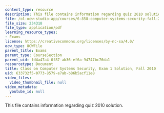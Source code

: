 ```yaml
---
content_type: resource
description: This file contains information regarding quiz 2010 solution.
file: /ol-ocw-studio-app/courses/6-858-computer-systems-security-fall-2014/633732f507738579e7abb86b5acf11e8_MIT6_858F14_q10-1_sol.pdf
file_size: 234318
file_type: application/pdf
learning_resource_types:
- Exams
license: https://creativecommons.org/licenses/by-nc-sa/4.0/
ocw_type: OCWFile
parent_title: Exams
parent_type: CourseSection
parent_uid: fd4a47a4-0f87-ab36-ef6a-94747bc76da1
resourcetype: Document
title: Class on Computer Systems Security, Exam 1 Solution, Fall 2010
uid: 633732f5-0773-8579-e7ab-b86b5acf11e8
video_files:
  video_thumbnail_file: null
video_metadata:
  youtube_id: null
---
```

This file contains information regarding quiz 2010 solution.